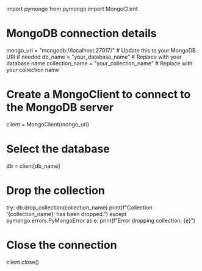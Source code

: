 import pymongo
from pymongo import MongoClient

# MongoDB connection details
mongo_uri = "mongodb://localhost:27017/"  # Update this to your MongoDB URI if needed
db_name = "your_database_name"  # Replace with your database name
collection_name = "your_collection_name"  # Replace with your collection name

# Create a MongoClient to connect to the MongoDB server
client = MongoClient(mongo_uri)

# Select the database
db = client[db_name]

# Drop the collection
try:
    db.drop_collection(collection_name)
    print(f"Collection '{collection_name}' has been dropped.")
except pymongo.errors.PyMongoError as e:
    print(f"Error dropping collection: {e}")

# Close the connection
client.close()
